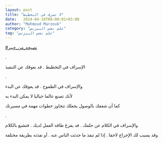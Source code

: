 ```yaml
---
layout: post
title: "لا تسرف في التخطيط"
date:   2024-04-10T00:00:01+03:00
author: "Mahmoud Marzouk"
category: "علم نفس البيزنس"
tag: "علم نفس البيزنس"
---
```



[<u>\#نصيحة\_من\_خبير</u>](https://www.facebook.com/hashtag/%D9%86%D8%B5%D9%8A%D8%AD%D8%A9_%D9%85%D9%86_%D8%AE%D8%A8%D9%8A%D8%B1?__eep__=6&__cft__%5b0%5d=AZWJZU244JCMgxop5LDvSq0brvVsX49hKO3Fv6g-Ka4LMdeXWVr0NXgZA1RDUF8xqH1kxJjHR3pxOGCG7jYPp0885vij4R8vR_vn0eSQ17UAz6rqWcyXYyhTjO6wSQ0cR18HT3XArVWQWqsrAromLQWcxji5kEsEJ_H124XLb3jTqA&__tn__=*NK-R)

.

الإسراف في التخطيط . قد يعوقك عن التنفيذ

.

والإسراف في الطموح . قد يعوقك عن البدء

لأنك تصنع عالما خياليا لا يمكن البدء به

كما أن شغفك بالوصول يجعلك تتجاوز خطوات مهمة في
مسيرتك

.

والإسراف في الكلام عن حلمك . قد يفرغ طاقة العمل لديك .
فتشبع بالكلام

وقد يسبب لك الإحراج لاحقا . إذا لم تنفذ ما حدثت الناس
عنه . أو نفذته بطريقة مختلفة
